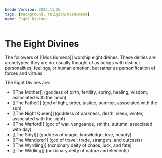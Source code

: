 ```yaml
---
headerVersion: 2023.11.25
tags: [background, religion/mosnumena]
name: Eight Divines
---
```

# The Eight Divines

The followers of [[Mos Numena]] worship eight divines. These deities are archetypes: they are not usually thought of as beings with distinct personalities, feelings, or human emotion, but rather as personification of forces and virtues. 

The Eight Divines are:

* [[The Mother]] (goddess of birth, fertility, spring, healing, wisdom, associated with the moon)
* [[The Father]] (god of light, order, justice, summer, associated with the sun)
* [[The Night Queen]] (goddess of darkness, death, sleep, winter, associated with the night)
* [[The Warlord]] (god of war, vengeance, smiths, autumn, associated with day)
* [[The Sibyl]] (goddess of magic, knowledge, love, beauty) 
* [[The Wanderer]] (god of travel, trade, strangers, and outcasts)
* [[The Wyrdling]] (nonbinary deity of chaos, luck, and fate)
* [[The Wildling]] (nonbinary deity of nature and elements)
